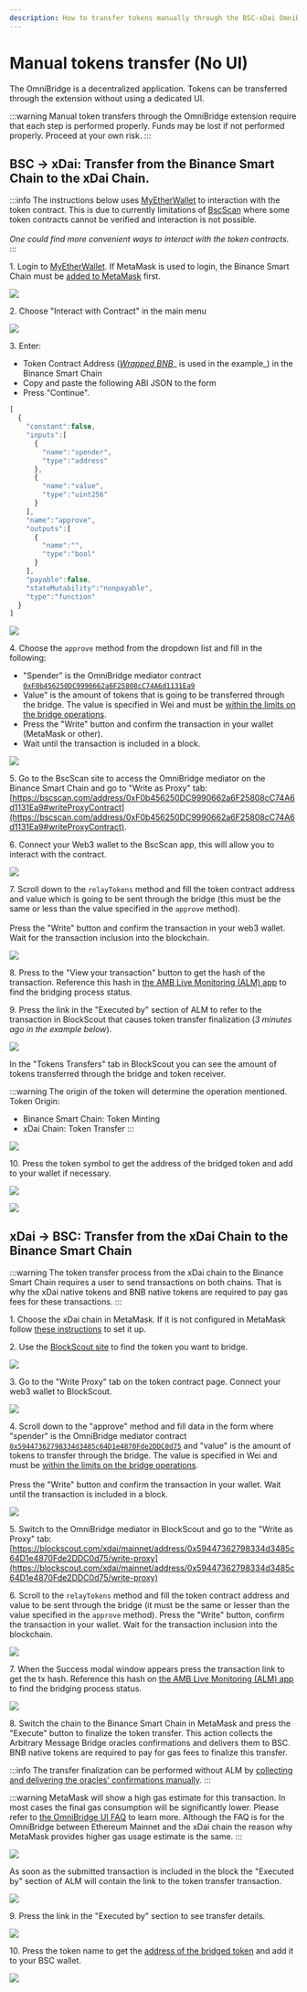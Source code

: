 ```yaml
---
description: How to transfer tokens manually through the BSC-xDai OmniBridge
---
```


# Manual tokens transfer (No UI)

The OmniBridge is a decentralized application. Tokens can be transferred through the extension without using a dedicated UI.

:::warning
Manual token transfers through the OmniBridge extension require that each step is performed properly. Funds may be lost if not performed properly. Proceed at your own risk.
:::

## BSC -> xDai: Transfer from the Binance Smart Chain to the xDai Chain.

:::info
The instructions below uses [MyEtherWallet](https://www.myetherwallet.com) to interaction with the token contract. This is due to currently limitations of  [BscScan](https://bscscan.com) where some token contracts cannot be verified and interaction is not possible.\
\
_One could find more convenient ways to interact with the token contracts._
:::

1\. Login to [MyEtherWallet](https://www.myetherwallet.com). If MetaMask is used to login, the Binance Smart Chain must be [added to MetaMask](https://docs.binance.org/smart-chain/wallet/metamask.html) first.

![](</img/specs/bridges/image-96.png>)

2\. Choose "Interact with Contract" in the main menu

![](</img/specs/bridges/image-98.png>)

3\. Enter:

* Token Contract Address ([_Wrapped BNB_](https://bscscan.com/token/0xbb4CdB9CBd36B01bD1cBaEBF2De08d9173bc095c)_ is used in the example_) in the Binance Smart Chain
* Copy and paste the following ABI JSON to the form
* Press "Continue".

```javascript
[
  {
    "constant":false,
    "inputs":[
      {
        "name":"spender",
        "type":"address"
      },
      {
        "name":"value",
        "type":"uint256"
      }
    ],
    "name":"approve",
    "outputs":[
      {
        "name":"",
        "type":"bool"
      }
    ],
    "payable":false,
    "stateMutability":"nonpayable",
    "type":"function"
  }
]
```

![](</img/specs/bridges/image-100.png>)

4\. Choose the `approve` method from the dropdown list and fill in the following:

* "Spender" is the OmniBridge mediator contract [`0xF0b456250DC9990662a6F25808cC74A6d1131Ea9`](https://bscscan.com/address/0xF0b456250DC9990662a6F25808cC74A6d1131Ea9)
* Value" is the amount of tokens that is going to be transferred through the bridge. The value is specified in Wei and must be [within the limits on the bridge operations](https://docs.tokenbridge.net/bsc-xdai-amb/omnibridge-extension#transfer-limits).
* Press the "Write" button and confirm the transaction in your wallet (MetaMask or other).
* Wait until the transaction is included in a block.

![](</img/specs/bridges/image-101.png>)

5\. Go to the BscScan site to access the OmniBridge mediator on the Binance Smart Chain and go to "Write as Proxy" tab: [https://bscscan.com/address/0xF0b456250DC9990662a6F25808cC74A6d1131Ea9#writeProxyContract](https://bscscan.com/address/0xF0b456250DC9990662a6F25808cC74A6d1131Ea9#writeProxyContract).

6\. Connect your Web3 wallet to the BscScan app, this will allow you to interact with the contract.

![](</img/specs/bridges/image-103.png>)

7\. Scroll down to the `relayTokens` method and fill the token contract address and value which is going to be sent through the bridge (this must be the same or less than the value specified in the `approve` method). \
\
Press the "Write" button and confirm the transaction in your web3 wallet. Wait for the transaction inclusion into the blockchain.

![](</img/specs/bridges/image-104.png>)

8\. Press to the "View your transaction" button to get the hash of the transaction. Reference this hash in [the AMB Live Monitoring (ALM) app](https://alm-bsc-xdai.herokuapp.com) to find the bridging process status.

9\. Press the link in the "Executed by" section of ALM to refer to the transaction in BlockScout that causes token transfer finalization (_3 minutes ago in the example below_).

![](</img/specs/bridges/image-105.png>)

In the "Tokens Transfers" tab in BlockScout you can see the amount of tokens transferred through the bridge and token receiver.

:::warning
The origin of the token will determine the operation mentioned. Token Origin:

* Binance Smart Chain: Token Minting
* xDai Chain: Token Transfer
:::

![](</img/specs/bridges/image-106.png>)

10\. Press the token symbol to get the address of the bridged token and add to your wallet if necessary.

![](</img/specs/bridges/image-107.png>)

![](</img/specs/bridges/image-108.png>)

## xDai -> BSC: Transfer from the xDai Chain to the Binance Smart Chain

:::warning
The token transfer process from the xDai chain to the Binance Smart Chain requires a user to send transactions on both chains. That is why the xDai native tokens and BNB native tokens are required to pay gas fees for these transactions.
:::

1\. Choose the xDai chain in MetaMask. If it is not configured in MetaMask follow [these instructions](https://www.xdaichain.com/for-users/wallets/metamask/metamask-setup) to set it up.

2\. Use the [BlockScout site](https://blockscout.com/xdai/mainnet) to find the token you want to bridge.

![](</img/specs/bridges/image-109.png>)

3\. Go to the "Write Proxy" tab on the token contract page. Connect your web3 wallet to BlockScout.

![](</img/specs/bridges/image-110.png>)

4\. Scroll down to the "approve" method and fill data in the form where "spender" is the OmniBridge mediator contract [`0x59447362798334d3485c64D1e4870Fde2DDC0d75`](https://blockscout.com/xdai/mainnet/address/0x59447362798334d3485c64D1e4870Fde2DDC0d75/transactions) and "value" is the amount of tokens to transfer through the bridge. The value is specified in Wei and must be [within the limits on the bridge operations](https://docs.tokenbridge.net/bsc-xdai-amb/omnibridge-extension#transfer-limits). \
\
Press the "Write" button and confirm the transaction in your wallet. Wait until the transaction is included in a block.

![](</img/specs/bridges/image-111.png>)

5\. Switch to the OmniBridge mediator in BlockScout and go to the  "Write as Proxy" tab: [https://blockscout.com/xdai/mainnet/address/0x59447362798334d3485c64D1e4870Fde2DDC0d75/write-proxy](https://blockscout.com/xdai/mainnet/address/0x59447362798334d3485c64D1e4870Fde2DDC0d75/write-proxy)

6\. Scroll to the `relayTokens` method and fill the token contract address and value  to be sent through the bridge (it must be the same or lesser than the value specified in the `approve` method). Press the "Write" button, confirm the transaction in your wallet. Wait for the transaction inclusion into the blockchain.

![](</img/specs/bridges/image-112.png>)

7\. When the Success modal window appears press the transaction link to get the tx hash. Reference this hash on [the AMB Live Monitoring (ALM) app](https://alm-bsc-xdai.herokuapp.com) to find the bridging process status.

![](</img/specs/bridges/image-114.png>)

8\. Switch the chain to the Binance Smart Chain in MetaMask and press the "Execute" button to finalize the token transfer. This action collects the Arbitrary Message Bridge oracles confirmations and delivers them to BSC. BNB native tokens are required to pay for gas fees to finalize this transfer.

:::info
The transfer finalization can be performed without ALM by [collecting and delivering the oracles' confirmations manually](https://docs.tokenbridge.net/bsc-xdai-amb/about-the-bsc-xdai-amb/submit-confirmations-manually).
:::

:::warning
MetaMask will show a high gas estimate for this transaction. In most cases the final gas consumption will be significantly lower. Please refer to [the OmniBridge UI FAQ](https://www.xdaichain.com/about-xdai/faqs/bridges-xdai-bridge-and-omnibridge#metamask-is-showing-very-high-fees-to-claim-a-transaction-on-ethereum-tokens-bridged-from-xdai-to-ethereum-is-this-estimate-accurate) to learn more. Although the FAQ is for the OmniBridge between Ethereum Mainnet and the xDai chain the reason why MetaMask provides higher gas usage estimate is the same.
:::

![](</img/specs/bridges/image-115.png>)

As soon as the submitted transaction is included in the block the "Executed by" section of ALM will contain the link to the token transfer transaction.

![](</img/specs/bridges/image-116.png>)

9\. Press the link in the "Executed by" section to see transfer details.

![](</img/specs/bridges/image-117.png>)

10\. Press the token name to get the [address of the bridged token](https://www.bscscan.com/token/0x24e5cf4a0577563d4e7761d14d53c8d0b504e337) and add it to your BSC wallet.

![](</img/specs/bridges/image-118.png>)
